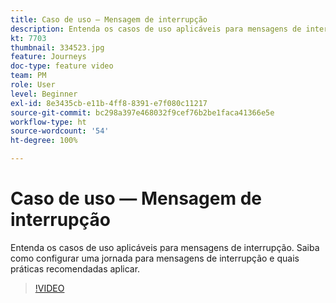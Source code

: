 ```yaml
---
title: Caso de uso — Mensagem de interrupção
description: Entenda os casos de uso aplicáveis para mensagens de interrupção. Saiba como configurar uma jornada para mensagens de interrupção e quais práticas recomendadas aplicar.
kt: 7703
thumbnail: 334523.jpg
feature: Journeys
doc-type: feature video
team: PM
role: User
level: Beginner
exl-id: 8e3435cb-e11b-4ff8-8391-e7f080c11217
source-git-commit: bc298a397e468032f9cef76b2be1faca41366e5e
workflow-type: ht
source-wordcount: '54'
ht-degree: 100%

---
```


# Caso de uso — Mensagem de interrupção

Entenda os casos de uso aplicáveis para mensagens de interrupção. Saiba como configurar uma jornada para mensagens de interrupção e quais práticas recomendadas aplicar.

>[!VIDEO](https://video.tv.adobe.com/v/334523?quality=12)
